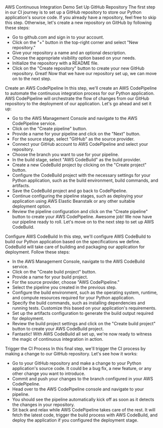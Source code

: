 AWS Continuous Integration Demo
Set Up GitHub Repository
The first step in our CI journey is to set up a GitHub repository to store our Python application's source code. If you already have a repository, feel free to skip this step. Otherwise, let's create a new repository on GitHub by following these steps:

* Go to github.com and sign in to your account.
* Click on the "+" button in the top-right corner and select "New repository."
* Give your repository a name and an optional description.
* Choose the appropriate visibility option based on your needs.
* Initialize the repository with a README file.
* Click on the "Create repository" button to create your new GitHub repository.
Great! Now that we have our repository set up, we can move on to the next step.

Create an AWS CodePipeline
In this step, we'll create an AWS CodePipeline to automate the continuous integration process for our Python application. AWS CodePipeline will orchestrate the flow of changes from our GitHub repository to the deployment of our application. Let's go ahead and set it up:

* Go to the AWS Management Console and navigate to the AWS CodePipeline service.
* Click on the "Create pipeline" button.
* Provide a name for your pipeline and click on the "Next" button.
* For the source stage, select "GitHub" as the source provider.
* Connect your GitHub account to AWS CodePipeline and select your repository.
* Choose the branch you want to use for your pipeline.
* In the build stage, select "AWS CodeBuild" as the build provider.
* Create a new CodeBuild project by clicking on the "Create project" button.
* Configure the CodeBuild project with the necessary settings for your Python application, such as the build environment, build commands, and artifacts.
* Save the CodeBuild project and go back to CodePipeline.
* Continue configuring the pipeline stages, such as deploying your application using AWS Elastic Beanstalk or any other suitable deployment option.
* Review the pipeline configuration and click on the "Create pipeline" button to create your AWS CodePipeline.
Awesome job! We now have our pipeline ready to roll. Let's move on to the next step to set up AWS CodeBuild.

Configure AWS CodeBuild
In this step, we'll configure AWS CodeBuild to build our Python application based on the specifications we define. CodeBuild will take care of building and packaging our application for deployment. Follow these steps:

* In the AWS Management Console, navigate to the AWS CodeBuild service.
* Click on the "Create build project" button.
* Provide a name for your build project.
* For the source provider, choose "AWS CodePipeline."
* Select the pipeline you created in the previous step.
* Configure the build environment, such as the operating system, runtime, and compute resources required for your Python application.
* Specify the build commands, such as installing dependencies and running tests. Customize this based on your application's requirements.
* Set up the artifacts configuration to generate the build output required for deployment.
* Review the build project settings and click on the "Create build project" button to create your AWS CodeBuild project.
* Fantastic! With AWS CodeBuild all set up, we're now ready to witness the magic of continuous integration in action.

Trigger the CI Process
In this final step, we'll trigger the CI process by making a change to our GitHub repository. Let's see how it works:

* Go to your GitHub repository and make a change to your Python application's source code. It could be a bug fix, a new feature, or any other change you want to introduce.
* Commit and push your changes to the branch configured in your AWS CodePipeline.
* Head over to the AWS CodePipeline console and navigate to your pipeline.
* You should see the pipeline automatically kick off as soon as it detects the changes in your repository.
* Sit back and relax while AWS CodePipeline takes care of the rest. It will fetch the latest code, trigger the build process with AWS CodeBuild, and deploy the application if you configured the deployment stage.
